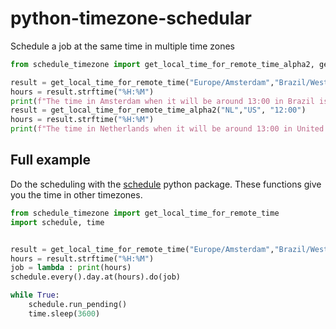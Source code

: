 # python-timezone-schedular
Schedule a job at the same time in multiple time zones  

```python
from schedule_timezone import get_local_time_for_remote_time_alpha2, get_local_time_for_remote_time

result = get_local_time_for_remote_time("Europe/Amsterdam","Brazil/West", "12:00")
hours = result.strftime("%H:%M")
print(f"The time in Amsterdam when it will be around 13:00 in Brazil is: {hours}")
result = get_local_time_for_remote_time_alpha2("NL","US", "12:00")
hours = result.strftime("%H:%M")
print(f"The time in Netherlands when it will be around 13:00 in United states is: {hours}")
```

## Full example

Do the scheduling with the [schedule](https://schedule.readthedocs.io/en/stable/) python package. These functions give you the time in other timezones.

```python
from schedule_timezone import get_local_time_for_remote_time
import schedule, time


result = get_local_time_for_remote_time("Europe/Amsterdam","Brazil/West", "12:00")
hours = result.strftime("%H:%M")
job = lambda : print(hours)
schedule.every().day.at(hours).do(job)

while True:
    schedule.run_pending()
    time.sleep(3600)
```

